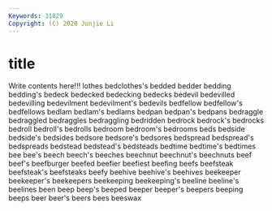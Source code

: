 ```yaml
---
Keywords: 31829
Copyright: (C) 2020 Junjie Li
---
```


# title

Write contents here!!!
lothes 
bedclothes's 
bedded 
bedder 
bedding 
bedding's 
bedeck 
bedecked 
bedecking 
bedecks
bedevil 
bedevilled 
bedevilling 
bedevilment 
bedevilment's 
bedevils 
bedfellow 
bedfellow's 
bedfellows 
bedlam
bedlam's 
bedlams 
bedpan 
bedpan's 
bedpans 
bedraggle 
bedraggled 
bedraggles 
bedraggling 
bedridden
bedrock 
bedrock's 
bedrocks 
bedroll 
bedroll's 
bedrolls 
bedroom 
bedroom's 
bedrooms 
beds
bedside 
bedside's 
bedsides 
bedsore 
bedsore's 
bedsores 
bedspread 
bedspread's 
bedspreads 
bedstead
bedstead's 
bedsteads 
bedtime 
bedtime's 
bedtimes 
bee 
bee's 
beech 
beech's 
beeches
beechnut 
beechnut's 
beechnuts 
beef 
beef's 
beefburger 
beefed 
beefier 
beefiest 
beefing
beefs 
beefsteak 
beefsteak's 
beefsteaks 
beefy 
beehive 
beehive's 
beehives 
beekeeper 
beekeeper's
beekeepers 
beekeeping 
beekeeping's 
beeline 
beeline's 
beelines 
been 
beep 
beep's 
beeped
beeper 
beeper's 
beepers 
beeping 
beeps 
beer 
beer's 
beers 
bees 
beeswax
